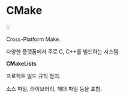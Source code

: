 # CMake

<aside>
💡

Cross-Platform Make.

다양한 플랫폼에서 주로 C, C++를 빌드하는 시스템.

</aside>

**CMakeLists**

프로젝트 빌드 규칙 정의.

소스 파일, 라이브러리, 헤더 파일 등을 포함.